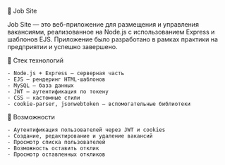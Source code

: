 📄 Job Site

Job Site — это веб-приложение для размещения и управления вакансиями, реализованное на Node.js с использованием Express и шаблонов EJS. Приложение было разработано в рамках практики на предприятии и успешно завершено.


🚀 Стек технологий

    - Node.js + Express — серверная часть
    - EJS — рендеринг HTML-шаблонов
    - MySQL — база данных
    - JWT — аутентификация по токену
    - CSS — кастомные стили
    - cookie-parser, jsonwebtoken — вспомогательные библиотеки

📌 Возможности

    - Аутентификация пользователей через JWT и cookies
    - Создание, редактирование и удаление вакансий
    - Просмотр списка пользователей
    - Возможность оставить отклик
    - Просмотр оставленных откликов

    
